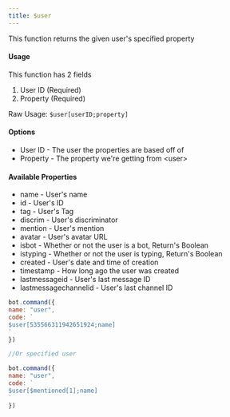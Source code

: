 ```yaml
---
title: $user
---
```


This function returns the given user's specified property

#### Usage

This function has 2 fields

1. User ID \(Required\)
2. Property \(Required\)

Raw Usage: `$user[userID;property]`

#### Options

* User ID - The user the properties are based off of
* Property - The property we're getting from &lt;user&gt;

#### Available Properties

* name - User's name
* id - User's ID
* tag - User's Tag
* discrim - User's discriminator
* mention - User's mention
* avatar - User's avatar URL
* isbot - Whether or not the user is a bot, Return's Boolean
* istyping - Whether or not the user is typing, Return's Boolean
* created - User's date and time of creation
* timestamp - How long ago the user was created
* lastmessageid - User's last message ID
* lastmessagechannelid - User's last channel ID

```javascript
bot.command({
name: "user",
code: `
$user[535566311942651924;name]
`
})

//Or specified user

bot.command({
name: "user",
code: `
$user[$mentioned[1];name]
`
})
```

